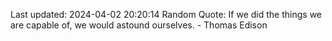 Last updated: 2024-04-02 20:20:14
Random Quote: If we did the things we are capable of, we would astound ourselves. - Thomas Edison